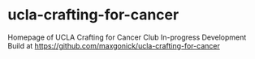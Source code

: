# ucla-crafting-for-cancer
Homepage of UCLA Crafting for Cancer Club
In-progress Development Build at https://github.com/maxgonick/ucla-crafting-for-cancer
